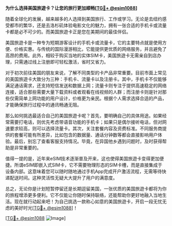 **为什么选择美国旅遊卡？让您的旅行更加顺畅[[TG💪+ @esim1088](https://t.me/s/esim1088)]**

随着全球化的发展，越来越多的人选择到美国旅行、工作或学习。无论是去纽约感受都市的繁华，还是去洛杉矶体验电影文化的魅力，拥有一张合适的手机卡或流量卡都是必不可少的。而美国旅遊卡正是您在美期间的最佳伴侣。

美国旅遊卡是一种专为短期游客设计的手机卡或流量卡，它的主要特点就是使用方便、价格实惠。与传统的国际漫游相比，它能提供更优质的网络服务，并且避免了高昂的费用。此外，相较于购买当地的实体SIM卡，美国旅遊卡无需亲自到店办理，只需通过线上注册即可轻松激活，省时又省力。

对于初次前往美国的朋友来说，了解不同类型的卡产品非常重要。目前市面上常见的美国旅遊卡大致分为三种：手机卡、流量卡以及注册卡。其中，手机卡不仅能够满足通话需求，还支持短信发送和数据上网；流量卡则专注于提供高速稳定的网络连接，适合那些需要大量下载资料或者观看在线视频的人群；而注册卡则是针对那些仅需简单上网功能的用户设计，价格更为亲民。根据个人需求选择合适的产品，才能确保旅行过程中的通讯畅通无阻。

那么如何挑选最适合自己的美国旅遊卡呢？首先，要明确自己的具体用途。如果经常需要打电话，则优先考虑带语音功能的手机卡；如果只是偶尔接听电话，但对网速要求较高，则可以选择流量卡。其次，关注套餐内容及资费标准。不同服务商提供的套餐可能有所差异，比如包含的数据量、通话分钟数等都会直接影响用户体验。最后，别忘了查看客服支持情况。毕竟，在异国他乡遇到问题时，及时获得帮助是非常重要的。

值得一提的是，近年来eSIM技术逐渐普及开来，这也使得美国旅遊卡变得更加便捷。所谓eSIM即嵌入式SIM卡，它不需要物理形态的SIM卡槽，而是直接集成于设备内部。这意味着您可以随时随地通过手机App完成开户激活流程，无需等待快递配送时间。这种灵活性无疑大大提升了用户的满意度。

总之，无论你是计划短暂停留还是长期逗留美国，一张优质的美国旅遊卡都将为你的旅程增添更多便利。它不仅能让你随时保持联络，还能帮助你更好地融入当地生活。现在就行动起来吧！为自己挑选一款称心如意的美国旅遊卡，开启一段无忧无虑的美好时光[[TG💪+ @esim1088](https://t.me/s/esim1088)]！

[[TG💪+ @esim1088](https://t.me/s/esim1088) ![Image](https://i.postimg.cc/4NQfJmqS/Snipaste-2025-05-13-00-14-12.png)]
